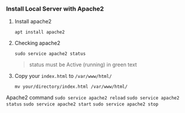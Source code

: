 ### Install Local Server with Apache2

1. Install apache2
   ```
   apt install apache2
   ```
2. Checking apache2
   ```
   sudo service apache2 status
   ```
   > status must be Active (running) in green text
3. Copy your `index.html` to `/var/www/html/`
   ```
   mv your/directory/index.html /var/www/html/
   ```

Apache2 command
```sudo service apache2 reload```
```sudo service apache2 status```
```sudo service apache2 start```
```sudo service apache2 stop```